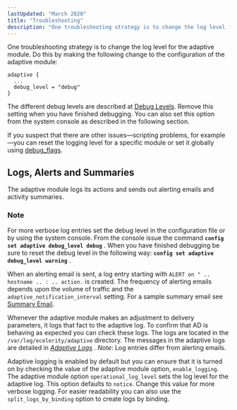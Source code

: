 ```yaml
---
lastUpdated: "March 2020"
title: "Troubleshooting"
description: "One troubleshooting strategy is to change the log level for the adaptive module Do this by making the following change to the configuration of the adaptive module adaptive debug level debug The different debug levels are described at Debug Levels Remove this setting when you have finished debugging You can..."
---
```



One troubleshooting strategy is to change the log level for the adaptive module. Do this by making the following change to the configuration of the adaptive module:

```
adaptive {
  ...
  debug_level = "debug"
}
```

The different debug levels are described at [Debug Levels](/momentum/3/3-reference/3-reference-conf-ref-debug-flags#conf.ref.debug.levels). Remove this setting when you have finished debugging. You can also set this option from the system console as described in the following section.

If you suspect that there are other issues—scripting problems, for example—you can reset the logging level for a specific module or set it globally using [debug_flags](/momentum/3/3-reference/3-reference-conf-ref-debug-flags).

## <a name="ad.troubleshooting.logs"></a> Logs, Alerts and Summaries

The adaptive module logs its actions and sends out alerting emails and activity summaries.

### Note

For more verbose log entries set the debug level in the configuration file or by using the system console. From the console issue the command **`config set adaptive debug_level debug`**                                . When you have finished debugging be sure to reset the debug level in the following way: **`config set adaptive debug_level warning`**                                  .

When an alerting email is sent, a log entry starting with `ALERT on " .. hostname .. : .. action.` is created. The frequency of alerting emails depends upon the volume of traffic and the `adaptive_notification_interval` setting. For a sample summary email see [Summary Email](/momentum/3/3-reference/3-reference-modules-adaptive#modules.adaptive.sample.email).

Whenever the adaptive module makes an adjustment to delivery parameters, it logs that fact to the adaptive log. To confirm that AD is behaving as expected you can check these logs. The logs are located in the `/var/log/ecelerity/adaptive` directory. The messages in the adaptive logs are detailed in [*Adaptive Logs*](/momentum/3/3-ad/ad-appendix-logs) . *Note*: Log entries differ from alerting emails.

Adaptive logging is enabled by default but you can ensure that it is turned on by checking the value of the adaptive module option, `enable_logging`. The adaptive module option `operational_log_level` sets the log level for the adaptive log. This option defaults to `notice`. Change this value for more verbose logging. For easier readability you can also use the `split_logs_by_binding` option to create logs by binding.